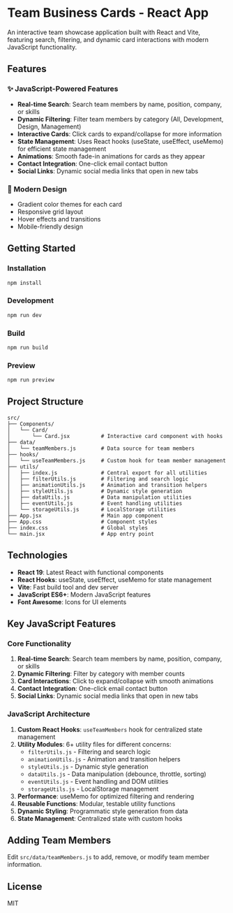# Team Business Cards - React App

An interactive team showcase application built with React and Vite, featuring search, filtering, and dynamic card interactions with modern JavaScript functionality.

## Features

### ✨ JavaScript-Powered Features
- **Real-time Search**: Search team members by name, position, company, or skills
- **Dynamic Filtering**: Filter team members by category (All, Development, Design, Management)
- **Interactive Cards**: Click cards to expand/collapse for more information
- **State Management**: Uses React hooks (useState, useEffect, useMemo) for efficient state management
- **Animations**: Smooth fade-in animations for cards as they appear
- **Contact Integration**: One-click email contact button
- **Social Links**: Dynamic social media links that open in new tabs

### 🎨 Modern Design
- Gradient color themes for each card
- Responsive grid layout
- Hover effects and transitions
- Mobile-friendly design

## Getting Started

### Installation

```bash
npm install
```

### Development

```bash
npm run dev
```

### Build

```bash
npm run build
```

### Preview

```bash
npm run preview
```

## Project Structure

```
src/
├── Components/
│   └── Card/
│       └── Card.jsx          # Interactive card component with hooks
├── data/
│   └── teamMembers.js        # Data source for team members
├── hooks/
│   └── useTeamMembers.js     # Custom hook for team member management
├── utils/
│   ├── index.js              # Central export for all utilities
│   ├── filterUtils.js        # Filtering and search logic
│   ├── animationUtils.js     # Animation and transition helpers
│   ├── styleUtils.js         # Dynamic style generation
│   ├── dataUtils.js          # Data manipulation utilities
│   ├── eventUtils.js         # Event handling utilities
│   └── storageUtils.js       # LocalStorage utilities
├── App.jsx                   # Main app component
├── App.css                   # Component styles
├── index.css                 # Global styles
└── main.jsx                  # App entry point
```

## Technologies

- **React 19**: Latest React with functional components
- **React Hooks**: useState, useEffect, useMemo for state management
- **Vite**: Fast build tool and dev server
- **JavaScript ES6+**: Modern JavaScript features
- **Font Awesome**: Icons for UI elements

## Key JavaScript Features

### Core Functionality
1. **Real-time Search**: Search team members by name, position, company, or skills
2. **Dynamic Filtering**: Filter by category with member counts
3. **Card Interactions**: Click to expand/collapse with smooth animations
4. **Contact Integration**: One-click email contact button
5. **Social Links**: Dynamic social media links that open in new tabs

### JavaScript Architecture
1. **Custom React Hooks**: `useTeamMembers` hook for centralized state management
2. **Utility Modules**: 6+ utility files for different concerns:
   - `filterUtils.js` - Filtering and search logic
   - `animationUtils.js` - Animation and transition helpers
   - `styleUtils.js` - Dynamic style generation
   - `dataUtils.js` - Data manipulation (debounce, throttle, sorting)
   - `eventUtils.js` - Event handling and DOM utilities
   - `storageUtils.js` - LocalStorage management
3. **Performance**: useMemo for optimized filtering and rendering
4. **Reusable Functions**: Modular, testable utility functions
5. **Dynamic Styling**: Programmatic style generation from data
6. **State Management**: Centralized state with custom hooks

## Adding Team Members

Edit `src/data/teamMembers.js` to add, remove, or modify team member information.

## License

MIT
